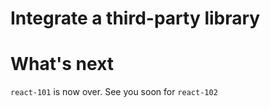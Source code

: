 # Integrate a third-party library


# What's next

`react-101` is now over. See you soon for `react-102`
